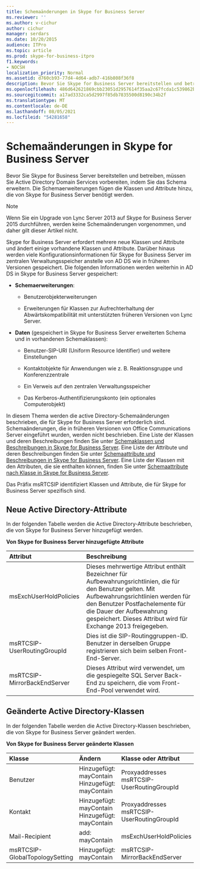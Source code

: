 ```yaml
---
title: Schemaänderungen in Skype for Business Server
ms.reviewer: ''
ms.author: v-cichur
author: cichur
manager: serdars
ms.date: 10/20/2015
audience: ITPro
ms.topic: article
ms.prod: skype-for-business-itpro
f1.keywords:
- NOCSH
localization_priority: Normal
ms.assetid: d760cb93-77d4-4d64-adb7-416b808f36f8
description: Bevor Sie Skype for Business Server bereitstellen und betreiben, müssen Sie Active Directory Domain Services vorbereiten, indem Sie das Schema erweitern. Die Schemaerweiterungen fügen die Klassen und Attribute hinzu, die von Skype for Business Server benötigt werden.
ms.openlocfilehash: 486d642621869cbb23051d2957614f35aa2c67fcda1c539862b05925787f180d
ms.sourcegitcommit: a17ad3332ca5d2997f85db7835500d8190c34b2f
ms.translationtype: MT
ms.contentlocale: de-DE
ms.lasthandoff: 08/05/2021
ms.locfileid: "54281658"
---
```

# <a name="schema-changes-in-skype-for-business-server"></a>Schemaänderungen in Skype for Business Server
 
Bevor Sie Skype for Business Server bereitstellen und betreiben, müssen Sie Active Directory Domain Services vorbereiten, indem Sie das Schema erweitern. Die Schemaerweiterungen fügen die Klassen und Attribute hinzu, die von Skype for Business Server benötigt werden.

> [!NOTE]
> Wenn Sie ein Upgrade von Lync Server 2013 auf Skype for Business Server 2015 durchführen, werden keine Schemaänderungen vorgenommen, und daher gilt dieser Artikel nicht.
  
Skype for Business Server erfordert mehrere neue Klassen und Attribute und ändert einige vorhandene Klassen und Attribute. Darüber hinaus werden viele Konfigurationsinformationen für Skype for Business Server im zentralen Verwaltungsspeicher anstelle von AD DS wie in früheren Versionen gespeichert. Die folgenden Informationen werden weiterhin in AD DS in Skype for Business Server gespeichert:
  
- **Schemaerweiterungen**:
    
  - Benutzerobjekterweiterungen
    
  - Erweiterungen für Klassen zur Aufrechterhaltung der Abwärtskompatibilität mit unterstützten früheren Versionen von Lync Server.
    
- **Daten** (gespeichert in Skype for Business Server erweiterten Schema und in vorhandenen Schemaklassen):
    
  - Benutzer-SIP-URI (Uniform Resource Identifier) und weitere Einstellungen
    
  - Kontaktobjekte für Anwendungen wie z. B. Reaktionsgruppe und Konferenzzentrale
    
  - Ein Verweis auf den zentralen Verwaltungsspeicher
    
  - Das Kerberos-Authentifizierungskonto (ein optionales Computerobjekt)
    
In diesem Thema werden die active Directory-Schemaänderungen beschrieben, die für Skype for Business Server erforderlich sind. Schemaänderungen, die in früheren Versionen von Office Communications Server eingeführt wurden, werden nicht beschrieben. Eine Liste der Klassen und deren Beschreibungen finden Sie unter [Schemaklassen und Beschreibungen in Skype for Business Server](schema-classes-and-descriptions.md). Eine Liste der Attribute und deren Beschreibungen finden Sie unter [Schemaattribute und Beschreibungen in Skype for Business Server](schema-attributes-and-descriptions.md). Eine Liste der Klassen mit den Attributen, die sie enthalten können, finden Sie unter [Schemaattribute nach Klasse in Skype for Business Server](schema-attributes-by-class.md).
  
Das Präfix msRTCSIP identifiziert Klassen und Attribute, die für Skype for Business Server spezifisch sind.
  
## <a name="new-active-directory-attributes"></a>Neue Active Directory-Attribute

In der folgenden Tabelle werden die Active Directory-Attribute beschrieben, die von Skype for Business Server hinzugefügt werden.
  
**Von Skype for Business Server hinzugefügte Attribute**

|**Attribut**|**Beschreibung**|
|:-----|:-----|
|msExchUserHoldPolicies  <br/> |Dieses mehrwertige Attribut enthält Bezeichner für Aufbewahrungsrichtlinien, die für den Benutzer gelten. Mit Aufbewahrungsrichtlinien werden für den Benutzer Postfachelemente für die Dauer der Aufbewahrung gespeichert. Dieses Attribut wird für Exchange 2013 freigegeben.  <br/> |
|msRTCSIP-UserRoutingGroupId  <br/> |Dies ist die SIP-Routinggruppen-ID. Benutzer in derselben Gruppe registrieren sich beim selben Front-End-Server.  <br/> |
|msRTCSIP-MirrorBackEndServer  <br/> |Dieses Attribut wird verwendet, um die gespiegelte SQL Server Back-End zu speichern, die vom Front-End-Pool verwendet wird.  <br/> |
   
## <a name="modified-active-directory-classes"></a>Geänderte Active Directory-Klassen

In der folgenden Tabelle werden die Active Directory-Klassen beschrieben, die von Skype for Business Server geändert werden.
  
**Von Skype for Business Server geänderte Klassen**

|**Klasse**|**Ändern**|**Klasse oder Attribut**|
|:-----|:-----|:-----|
|Benutzer  <br/> |Hinzugefügt: mayContain  <br/> Hinzugefügt: mayContain  <br/> |Proxyaddresses  <br/> msRTCSIP-UserRoutingGroupId  <br/> |
|Kontakt  <br/> |Hinzugefügt: mayContain  <br/> Hinzugefügt: mayContain  <br/> |Proxyaddresses  <br/> msRTCSIP-UserRoutingGroupId  <br/> |
|Mail-Recipient  <br/> |add: mayContain  <br/> |msExchUserHoldPolicies  <br/> |
|msRTCSIP-GlobalTopologySetting  <br/> |Hinzugefügt: mayContain  <br/> |msRTCSIP-MirrorBackEndServer  <br/> |
   

